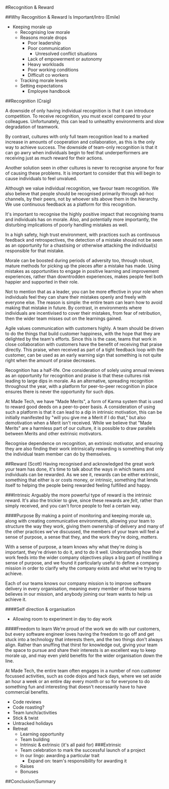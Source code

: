 #Recognition & Reward

##Why Recognition & Reward Is Important/Intro (Emile)
- Keeping morale up
  - Recognising low morale
  - Reasons morale drops
    - Poor leadership
    - Poor communication
      - Unresolved conflict situations
    - Lack of empowerment or autonomy
    - Heavy workloads
    - Poor working conditions
    - Difficult co workers
  - Tracking morale levels
  - Setting expectations
    - Employee handbook

##Recognition (Craig)

A downside of only having individual recognition is that it can introduce competition. To receive recognition, you must excel compared to your colleagues. Unfortunately, this can lead to unhealthy environments and slow degradation of teamwork. 

By contrast, cultures with only full team recognition lead to a marked increase in amounts of cooperation and collaboration, as this is the only way to achieve success.  The downside of team-only recognition is that it can go awry when individuals begin to feel that underperformers are receiving just as much reward for their actions.

Another solution seen in other cultures is never to recognise anyone for fear of causing these problems. It is important to consider that this will begin to cause individuals to feel unvalued.

Although we value individual recognition, we favour team recognition. We also believe that people should be recognised primarily through ad-hoc channels, by their peers, not by whoever sits above them in the hierarchy. We use continuous feedback as a platform for this recognition. 

It's important to recognise the highly positive impact that recognising teams and individuals has on morale. Also, and potentially more importantly, the disturbing implications of poorly handling mistakes as well. 

In a high safety, high trust environment, with practices such as continuous feedback and retrospectives, the detection of a mistake should not be seen as an opportunity for a chastising or otherwise attacking the individual(s) responsible for that mistake.

Morale can be boosted during periods of adversity too, through robust, mature methods for picking up the pieces after a mistake has made. Using mistakes as opportunities to engage in positive learning and improvement experiences, rather than downtrodden experiences, makes people feel both happier and supported in their role. 

Not to mention that as a leader, you can be more effective in your role when individuals feel they can share their mistakes openly and freely with everyone else. The reason is simple: the entire team can learn how to avoid making that mistake in future. By contrast, in environments where individuals are incentivised to cover their mistakes, from fear of retribution, then the wider team misses out on the learnings gained.

Agile values communication with customers highly. A team should be driven to do the things that build customer happiness, with the hope that they are delighted by the team's efforts. Since this is the case, teams that work in close collaboration with customers have the benefit of receiving that praise directly.  This praise, when received as part of a tight feedback loop with the customer, can be used as an early warning sign that something is not quite right when the amount of praise decreases.

Recognition has a half-life. One consideration of solely using annual reviews as an opportunity for recognition and praise is that these cultures risk leading to large dips in morale. As an alternative, spreading recognition throughout the year, with a platform for peer-to-peer recognition in place ensures there is never the opportunity for such dips. 

At Made Tech, we have "Made Merits", a form of Karma system that is used to reward good deeds on a peer-to-peer basis. A consideration of using such a platform is that it can lead to a dip in intrinsic motivation, this can be initially manifested by "will you give me a Merit if I do that," but also demotivation when a Merit isn't received. While we believe that "Made Merits" are a harmless part of our culture, it is possible to draw parallels between Merits and other extrinsic motivators.  

Recognise dependence on recognition, an extrinsic motivator, and ensuring they are also finding their work intrinsically rewarding is something that only the individual team member can do by themselves.
 

##Reward (Scott)
Having recognised and acknowledged the great work your team has done, it's time to talk about the ways in which teams and individuals can be rewarded. As we see it, rewards can be either extrinsic, something that either is or costs money, or intrinsic, something that lends itself to helping the people being rewarded feeling fulfilled and happy.

###Intrinsic
Arguably the more powerful type of reward is the intrinsic reward. It's also the trickier to give, since these rewards are _felt_, rather than simply received, and you can't force people to feel a certain way.

####Purpose
By making a point of monitoring and keeping morale up, along with creating communicative environments, allowing your team to structure the way they work, giving them ownership of delivery and many of the other practices we've discussed, the members of your team will feel a sense of purpose, a sense that they, and the work they're doing, _matters_.

With a sense of purpose, a team knows why what they're doing is important, they're driven to do it, and to do it well. Understanding how their work feeds into the wider company objectives plays a big part of instilling a sense of purpose, and we found it particularly useful to define a company mission in order to clarify why the company exists and what we're trying to achieve.

Each of our teams knows our company mission is to improve software delivery in every organisation, meaning every member of those teams believes in our mission, and anybody joining our team wants to help us achieve it.

####Self direction & organisation
- Allowing room to experiment in day to day work

####Freedom to learn
We're proud of the work we do with our customers, but every software engineer loves having the freedom to go off and get stuck into a technology that interests them, and the two things don't always align. Rather than snuffing that thirst for knowledge out, giving your team the space to pursue and share their interests is an excellent way to keep morale up, and may even yield benefits for the wider organisation down the line.

At Made Tech, the entire team often engages in a number of non customer focussed activities, such as code dojos and hack days, where we set aside an hour a week or an entire day every month or so for everyone to do something fun and interesting that doesn't necessarily have to have commercial benefits.


  - Code reviews
  - Code roasting?
- Team lunch/activities
- Stick & twist
- Untracked holidays
- Retreat
  - Learning opportunity
  - Team building
  - Intrinsic & extrinsic (it's all paid for)
###Extrinsic
  - Team celebration to mark the successful launch of a project
  - In our lingo: awarding a particular trait
    - Expand on: team's responsibility for awarding it
  - Raises
  - Bonuses

##Conclusion/Summary
